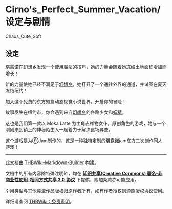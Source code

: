 # Cirno's_Perfect_Summer_Vacation/设定与剧情

<!-- source html: G:\repos\THBWiki-Markdown-Builder\THBWikiMarkdown\Temp\main\b\b3\ns0%3ACirno%27s_Perfect_Summer_Vacation%2F%E8%AE%BE%E5%AE%9A%E4%B8%8E%E5%89%A7%E6%83%85.html -->

Chaos_Cute_Soft

## 设定
  
[琪露诺](./琪露诺.md)在[幻想乡](./幻想乡.md)发现一个使用魔法的技巧，她的力量会随着她冻结土地面积增加而增长！  

新的力量使她已经不满足于[幻想乡](./幻想乡.md)，她打开了一个通往外界的通道，并试图在夏天冻结纽约！  

加入这个免费的东方短篇动态视觉小说世界，开启你的冒险！  
 
故事发生在纽约市，你会遇到来自[幻想乡](./幻想乡.md)的各路少女和[妖精](./妖精.md)。  

这也是我们第一款以 Moka Latte 为主角吉祥物女仆，原创角色的游戏，她与一个刚刚来到镇上的神秘陌生人一起着力于解决这场异变。   

这个游戏是为⑨Jam制作的，这是一种独特定制的[琪露诺](./琪露诺.md)jam东方二次创作同人游戏！
  





---

此文档由 [THBWiki-Markdown-Builder](https://github.com/Delsin-Yu/THBWiki-Markdown-Builder) 构建。

文档中的所有内容除特殊注明外，均在 [**知识共享(Creative Commons) 署名-非商业性使用-相同方式共享 3.0 协议**](https://creativecommons.org/licenses/by-sa/3.0/deed.zh-hans) 下提供，附加条款亦可能应用。

引用类型与其他类型作品版权归原作者所有，如有作者授权则遵照授权协议使用。

详细请查阅 [THBWiki：免责声明](https://thbwiki.cc/THBWiki:%E5%85%8D%E8%B4%A3%E5%A3%B0%E6%98%8E)。

